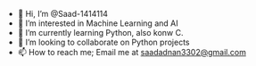- 👋 Hi, I’m @Saad-1414114
- 👀 I’m interested in Machine Learning and AI 
- 🌱 I’m currently learning Python, also konw C.
- 💞️ I’m looking to collaborate on Python projects
- 📫 How to reach me; Email me at saadadnan3302@gmail.com


<!---
Saad-1414114/Saad-1414114 is a ✨ special ✨ repository because its `README.md` (this file) appears on your GitHub profile.
You can click the Preview link to take a look at your changes.
--->

